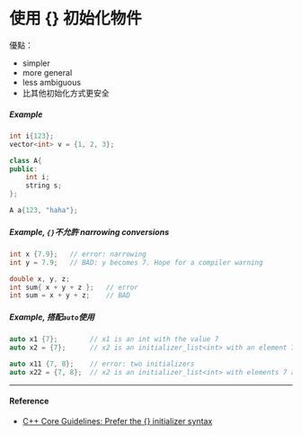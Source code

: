 # 使用 {} 初始化物件

優點：

* simpler
* more general
* less ambiguous
* 比其他初始化方式更安全

##### Example

```cpp
int i{123};
vector<int> v = {1, 2, 3};

class A{
public:
    int i;
    string s;
};

A a{123, "haha"};
```

##### Example, `{}`不允許 narrowing conversions

```cpp
int x {7.9};   // error: narrowing
int y = 7.9;   // BAD: y becomes 7. Hope for a compiler warning

double x, y, z;
int sum{ x + y + z };   // error
int sum = x + y + z;    // BAD
```

##### Example, 搭配`auto`使用

```cpp
auto x1 {7};        // x1 is an int with the value 7
auto x2 = {7};      // x2 is an initializer_list<int> with an element 7

auto x11 {7, 8};    // error: two initializers
auto x22 = {7, 8};  // x2 is an initializer_list<int> with elements 7 and 8
```



---

#### Reference

* [C++ Core Guidelines: Prefer the {} initializer syntax](https://github.com/isocpp/CppCoreGuidelines/blob/master/CppCoreGuidelines.md#es23-prefer-the--initializer-syntax)



